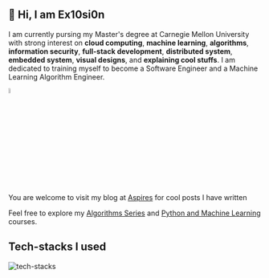## 👋 Hi, I am Ex10si0n

<!--
**Ex10si0n/Ex10si0n** is a ✨ _special_ ✨ repository because its `README.md` (this file) appears on your GitHub profile.

Here are some ideas to get you started:

- 🔭 I’m currently working on ...
- 🌱 I’m currently learning ...
- 👯 I’m looking to collaborate on ...
- 🤔 I’m looking for help with ...
- 💬 Ask me about ...
- 📫 How to reach me: ...
- 😄 Pronouns: ...
- ⚡ Fun fact: ...
-->

I am currently pursing my Master's degree at Carnegie Mellon University with strong interest on **cloud computing**, **machine learning**, **algorithms**, **information security**, **full-stack development**, **distributed system**, **embedded system**, **visual designs**, and **explaining cool stuffs**. I am dedicated to training myself to become a Software Engineer and a Machine Learning Algorithm Engineer.

<a href="https://aspires.cc"><img src="https://www.aspires.cc/content/images/2024/05/aspire-mono.png" alt="Aspires" style="width: 5%; height: 5%;"></a>

You are welcome to visit my blog at [Aspires](https://www.aspires.cc) for cool posts I have written

Feel free to explore my [Algorithms Series](https://algo.aspires.cc) and [Python and Machine Learning](https://pyml.aspires.cc) courses.

<!-- I am seeking internship opportunities for Summer 2025 and full-time opportunities for Spring 2026 at the United States. If you are interested in connecting with me, please contact me via [LinkedIn](https://www.linkedin.com/in/ex10si0n/) or [E-mail](mailto:me@aspires.cc). -->

## Tech-stacks I used

![tech-stacks](https://skillicons.dev/icons?i=java,go,py,js,ts,c,cpp,scala,swift,html,css,spring,flask,django,fastapi,selenium,mongodb,mysql,firebase,redis,kafka,azure,aws,gcp,cloudflare,wordpress,vim,git,docker,kubernetes,terraform,astro,react,vue,vite,nodejs,electron,tailwind,netlify,vercel,nextjs,nuxtjs,tailwind,pytorch,figma)
